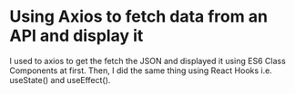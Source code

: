 # Using Axios to fetch data from an API and display it

I used to axios to get the fetch the JSON and displayed it using ES6 Class Components at first. Then, I did the same thing using React Hooks i.e. useState() and useEffect(). 

